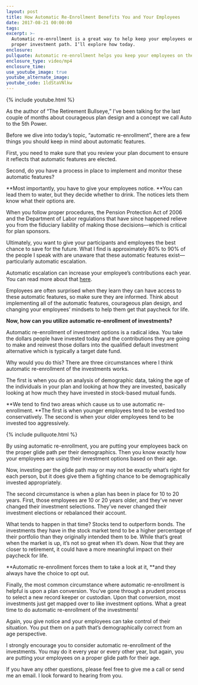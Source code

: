 ```yaml
---
layout: post
title: How Automatic Re-Enrollment Benefits You and Your Employees
date: 2017-08-21 00:00:00
tags:
excerpt: >-
  Automatic re-enrollment is a great way to help keep your employees on the
  proper investment path. I’ll explore how today.
enclosure:
pullquote: Automatic re-enrollment helps you keep your employees on the right path.
enclosure_type: video/mp4
enclosure_time:
use_youtube_image: true
youtube_alternate_image:
youtube_code: 1ldStaVNlkw
---
```



{% include youtube.html %}

As the author of “The Retirement Bullseye,” I’ve been talking for the last couple of months about courageous plan design and a&nbsp;concept we call Auto to the 5th Power.

Before we dive into today’s topic, “automatic re-enrollment”, there are a few things you should keep in mind about automatic features.

First, you need to make sure that you review your plan document to ensure it reflects that automatic features are elected.

Second, do you have a process in place to implement and monitor these automatic features?

**Most importantly, you have to give your employees notice.&nbsp;**You can lead them to water, but they decide whether to drink. The notices lets them know what their options are.

When you follow proper procedures, the Pension Protection Act of 2006 and the Department of Labor regulations that have since happened relieve you from the fiduciary liability of making those decisions—which is critical for plan sponsors.

Ultimately, you want to give your participants and employees the best chance to save for the future. What I find is approximately 80% to 90% of the people I speak with are unaware that these automatic features exist—particularly automatic escalation.

Automatic escalation can increase your employee’s contributions each year. You can read more about that&nbsp;[here](http://blog.ccadvisors.com/how-automatic-escalation-works.html).

Employees are often surprised when they learn they can have access to these automatic features, so make sure they are informed. Think about implementing all of the automatic features, courageous plan design, and changing your employees’ mindsets to help them get that paycheck for life.

**Now, how can you utilize automatic re-enrollment of investments? &nbsp;**

Automatic re-enrollment of investment options is a radical idea. You take the dollars people have invested today and the contributions they are going to make and reinvest those dollars into the qualified default investment alternative which is typically a target date fund.

Why would you do this? There are three circumstances where I think automatic re-enrollment of the investments works.

The first is when you do an analysis of demographic data, taking the age of the individuals in your plan and looking at how they are invested, basically looking at how much they have invested in stock-based mutual funds.

**We tend to find two areas which cause us to use automatic re-enrollment.&nbsp;**The first is when younger employees tend to be vested too conservatively. The second is when your older employees tend to be invested too aggressively.

{% include pullquote.html %}

By using automatic re-enrollment, you are putting your employees back on the proper glide path per their demographics. Then you know exactly how your employees are using their investment options based on their age.

Now, investing per the glide path may or may not be exactly what’s right for each person, but it does give them a fighting chance to be demographically invested appropriately.

The second circumstance is when a plan has been in place for 10 to 20 years. First, those employees are 10 or 20 years older, and they’ve never changed their investment selections. They’ve never changed their investment elections or rebalanced their account.

What tends to happen in that time? Stocks tend to outperform bonds. The investments they have in the stock market tend to be a higher percentage of their portfolio than they originally intended them to be. While that’s great when the market is up, it’s not so great when it’s down. Now that they are closer to retirement, it could have a more meaningful impact on their paycheck for life.

**Automatic re-enrollment forces them to take a look at it,&nbsp;**and they always have the choice to opt out.

Finally, the most common circumstance where automatic re-enrollment is helpful is upon a plan conversion. You’ve gone through a prudent process to select a new record keeper or custodian. Upon that conversion, most investments just get mapped over to like investment options. What a great time to do automatic re-enrollment of the investments!

Again, you give notice and your employees can take control of their situation. You put them on a path that’s demographically correct from an age perspective.

I strongly encourage you to consider automatic re-enrollment of the investments. You may do it every year or every other year, but again, you are putting your employees on a proper glide path for their age.

If you have any other questions, please feel free to give me a call or send me an email. I look forward to hearing from you.